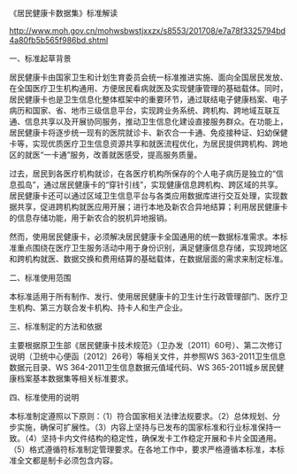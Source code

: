 《居民健康卡数据集》标准解读 


http://www.moh.gov.cn/mohwsbwstjxxzx/s8553/201708/e7a78f3325794bd4a80fb5b565f986bd.shtml


一、标准起草背景

居民健康卡由国家卫生和计划生育委员会统一标准推进实施、面向全国居民发放、在全国医疗卫生机构通用、方便居民看病就医及实现健康管理的基础载体。同时，居民健康卡也是卫生信息化整体框架中的重要环节，通过联结电子健康档案、电子病历和国家、省、地市三级信息平台，实现跨业务系统、跨机构、跨地域互联互通、信息共享以及开展协同服务，推动卫生信息化建设直接服务群众。在功能上，居民健康卡将逐步统一现有的医院就诊卡、新农合一卡通、免疫接种证、妇幼保健卡等，实现优质医疗卫生信息资源共享和就医流程优化，为居民提供跨机构、跨地区的就医“一卡通”服务，改善就医感受，提高服务质量。

过去，居民到各医疗机构就诊，在各医疗机构所保存的个人电子病历是独立的“信息孤岛”，通过居民健康卡的“穿针引线”，实现健康信息跨机构、跨区域的共享。居民健康卡还可以通过区域卫生信息平台与各类应用数据库进行交互处理，实现数据共享，促进跨机构就医应用开展；进行本地及新农合异地结算；利用居民健康卡的信息存储功能，用于新农合的脱机异地报销。

然而，使用居民健康卡，必须解决居民健康卡全国通用的统一数据标准需求。本标准重点围绕在医疗卫生服务活动中用于身份识别，满足健康信息存储，实现跨地区和跨机构就医、数据交换和费用结算的基础载体，在数据层面的需求来制定标准。

二、标准使用范围

本标准适用于所有制作、发行、使用居民健康卡的卫生计生行政管理部门、医疗卫生机构、第三方联合发卡机构、持卡人和生产企业。

三、标准制定的方法和依据

主要根据原卫生部《居民健康卡技术规范》（卫办发〔2011〕60号）、第二次修订说明（卫统中心便函〔2012〕26号）等相关文件，并参照WS 363-2011卫生信息数据元目录、WS 364-2011卫生信息数据元值域代码、WS 365-2011城乡居民健康档案基本数据集等相关标准要求。

四、标准使用的说明

本标准制定遵照以下原则：（1）符合国家相关法律法规要求。（2）总体规划、分步实施，确保可扩展性。（3）内容上坚持与已发布的国家标准和行业标准保持一致。（4）坚持卡内文件结构的稳定性，确保发卡工作稳定开展和卡片全国通用。（5）格式遵循符标准制定管理要求。在各地工作中，要求严格遵循本标准，本标准全文都是制卡必须包含内容。
